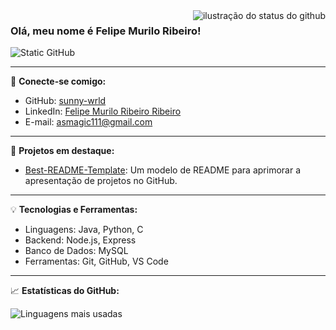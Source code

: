 <img align='right' src="https://github-readme-stats.vercel.app/api?username=sunny-wrld&show_icons=true&title_color=783c00&text_color=af552e&icon_color=783c00&bg_color=f8efd4&cache_seconds=2300" alt="ilustração do status do github">

### Olá, meu nome é Felipe Murilo Ribeiro!

<img src="https://img.shields.io/static/v1?label=Overview&message=Felipe%20Murilo&color=f8efd4&style=for-the-badge&logo=GitHub" alt="Static GitHub">

---

🔗 **Conecte-se comigo:**

- GitHub: [sunny-wrld](https://github.com/sunny-wrld)
- LinkedIn: [Felipe Murilo Ribeiro Ribeiro](https://www.linkedin.com/in/felipe-murilo-477005354?utm_source=share&utm_campaign=share_via&utm_content=profile&utm_medium=ios_app) 
- E-mail: [asmagic111@gmail.com](mailto:asmagic111@gmail.com)

---

📌 **Projetos em destaque:**

- [Best-README-Template](https://github.com/sunny-wrld/Best-README-Template): Um modelo de README para aprimorar a apresentação de projetos no GitHub.

---

💡 **Tecnologias e Ferramentas:**

- Linguagens: Java, Python, C
- Backend: Node.js, Express
- Banco de Dados: MySQL
- Ferramentas: Git, GitHub, VS Code

---

📈 **Estatísticas do GitHub:**

<img src="https://github-readme-stats.vercel.app/api/top-langs/?username=sunny-wrld&layout=compact&bg_color=f8efd4&title_color=783c00&text_color=af552e" alt="Linguagens mais usadas">

